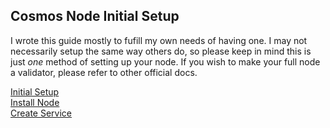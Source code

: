 ## Cosmos Node Initial Setup  
I wrote this guide mostly to fufill my own needs of having one. I may not necessarily setup the same way others do, so please keep in mind this is just *one* method of setting up your node. If you wish to make your full node a validator, please refer to other official docs.  
  
[Initial Setup](https://github.com/reversesigh/cosmos_node-initial_setup/blob/main/01_initial_setup.md)    
[Install Node](https://github.com/reversesigh/cosmos_node-initial_setup/blob/main/02_install_node.md)  
[Create Service](https://github.com/reversesigh/cosmos_node-initial_setup/blob/main/03_create_service_file.md)  

